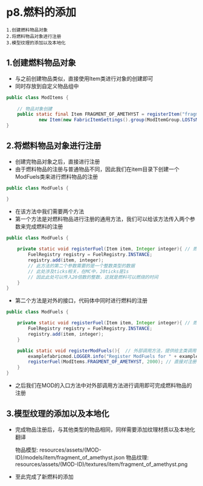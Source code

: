 # p8.燃料的添加


    1.创建燃料物品对象
    2.将燃料物品对象进行注册
    3.模型纹理的添加以及本地化


## 1.创建燃料物品对象
- 与之前创建物品类似，直接使用Item类进行对象的创建即可
- 同时存放到自定义物品组中
```java
public class ModItems {
    
    // 物品对象创建
    public static final Item FRAGMENT_OF_AMETHYST = registerItem("fragment_of_amethyst",
            new Item(new FabricItemSettings().group(ModItemGroup.LOSTsMOD).maxCount(64)));
}
```


## 2.将燃料物品对象进行注册
- 创建完物品对象之后，直接进行注册
- 由于燃料物品的注册与普通物品不同，因此我们在item目录下创建一个ModFuels类来进行燃料物品的注册
```java
public class ModFuels {

}
```
- 在该方法中我们需要两个方法
- 第一个方法是对燃料物品进行注册的通用方法，我们可以给该方法传入两个参数来完成燃料的注册
```java
public class ModFuels {
    
    private static void registerFuel(Item item, Integer integer){ // 燃料注册方法
        FuelRegistry registry = FuelRegistry.INSTANCE;
        registry.add(item, integer);
        // 此方法的第二个参数需要的是一个整数类型的数据
        // 此处涉及ticks相关，在MC中，20ticks是1s
        // 因此此处可以传入20倍数的整数，这就是燃料可以燃烧的时间
    }
}
```
- 第二个方法是对外的接口，代码体中同时进行燃料的注册
```java
public class ModFuels {

    private static void registerFuel(Item item, Integer integer){ // 燃料注册方法
        FuelRegistry registry = FuelRegistry.INSTANCE;
        registry.add(item, integer);
    }

    public static void registerModFuels(){  // 外部调用方法，提供给主类调用
        examplefabricmod.LOGGER.info("Register ModFuels for " + examplefabricmod.MOD_ID);
        registerFuel(ModItems.FRAGMENT_OF_AMETHYST, 2000); // 直接对注册方法进行调用并将参数传入
    }
}
```
- 之后我们在MOD的入口方法中对外部调用方法进行调用即可完成燃料物品的注册


## 3.模型纹理的添加以及本地化
- 完成物品注册后，与其他类型的物品相同，同样需要添加纹理材质以及本地化翻译


    物品模型: resources/assets/(MOD-ID)/models/item/fragment_of_amethyst.json
    物品纹理: resources/assets/(MOD-ID)/textures/item/fragment_of_amethyst.png


- 至此完成了新燃料的添加
